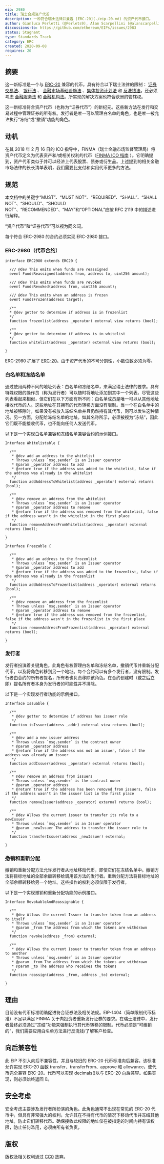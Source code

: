 ```yaml
---
eip: 2980
title: 瑞士合规资产代币
description: 一种符合瑞士法律并兼容 [ERC-20](./eip-20.md) 的资产代币接口。
author: Gianluca Perletti (@Perlets9), Alan Scarpellini (@alanscarpellini), Roberto Gorini (@robertogorini), Manuel Olivi (@manvel79)
discussions-to: https://github.com/ethereum/EIPs/issues/2983
status: Stagnant
type: Standards Track
category: ERC
created: 2020-09-08
requires: 20
---
```


## 摘要

这一新标准是一个与 [ERC-20](./eip-20.md) 兼容的代币，具有符合以下瑞士法律的限制： [证券交易法](../assets/eip-2980/Swiss-Confederation-SESTA.pdf)、 [银行法](../assets/eip-2980/Swiss-Confederation-BA.pdf) 、 [金融市场基础设施法](../assets/eip-2980/Swiss-Confederation-FMIA.pdf) 、[集体投资计划法](../assets/eip-2980/Swiss-Confederation-CISA.pdf) 和 [反洗钱法](../assets/eip-2980/Swiss-Confederation-AMLA.pdf)。还必须考虑 [金融服务法](../assets/eip-2980/Swiss-Confederation-FINSA.pdf) 和 [金融机构法](../assets/eip-2980/Swiss-Confederation-FINIA.pdf)。所实现的解决方案也符合欧洲的管辖权。

这一新标准符合资产代币（也称为“证券代币”）的新纪元。这些新方法在发行和交易过程中管理证券的所有权。发行者是唯一可以管理白名单的角色，也是唯一被允许执行“冻结”或“撤销”功能的角色。

## 动机

在其 2018 年 2 月 16 日的 ICO 指导中，FINMA（瑞士金融市场监督管理局）将资产代币定义为代表资产和/或相关权利的代币（[FINMA ICO 指南](../assets/eip-2980/Finma-ICO-Guidelines.pdf) ）。它明确提到，资产代币类似于并可以经济上代表股票、债券或衍生品。上述提到的相关金融市场法律的长长清单表明，我们需要比支付和实用代币更多的方法。

## 规范

本文档中的关键字“MUST”、“MUST NOT”、“REQUIRED”、“SHALL”、“SHALL NOT”、“SHOULD”、“SHOULD NOT”、“RECOMMENDED”、“MAY”和“OPTIONAL”应按 RFC 2119 中的描述进行解释。

“资产代币”和“证券代币”可以视为同义词。

每个符合 ERC-2980 的合约必须实现 ERC-2980 接口。

### ERC-2980（代币合约）

``` solidity
interface ERC2980 extends ERC20 {
  
  /// @dev This emits when funds are reassigned
  event FundsReassigned(address from, address to, uint256 amount);

  /// @dev This emits when funds are revoked
  event FundsRevoked(address from, uint256 amount);

  /// @dev This emits when an address is frozen
  event FundsFrozen(address target);

  /**
  * @dev getter to determine if address is in frozenlist
  */
  function frozenlist(address _operator) external view returns (bool);

  /**
  * @dev getter to determine if address is in whitelist
  */
  function whitelist(address _operator) external view returns (bool);

}
```

ERC-2980 扩展了 [ERC-20](./eip-20.md)。由于资产代币的不可分割性，小数位数必须为零。

### 白名单和冻结名单

通过使用两种不同的地址列表：白名单和冻结名单，来满足瑞士法律的要求。具有特殊权限的操作员（称为发行者）可以随时将地址添加到其中一个列表。尽管这些列表看起来相似，但它们在以下方面有所不同：白名单成员是唯一可以从其他地址接收代币的人。这些地址在其拥有的代币转移方面没有限制。当一个在白名单中的地址被移除时，如果没有被放入冻结名单并且仍然持有其代币，则可以发生这种情况。另一方面，分配给冻结名单的地址，如其名称所示，必须被视为“冻结”，因此它们既不能接收代币，也不能向任何人发送代币。

以下是一个实现白名单兼容和冻结名单兼容合约的示例接口。

``` solidity
Interface Whitelistable {

  /**
   * @dev add an address to the whitelist
   * Throws unless `msg.sender` is an Issuer operator
   * @param _operator address to add
   * @return true if the address was added to the whitelist, false if the address was already in the whitelist
   */
  function addAddressToWhitelist(address _operator) external returns (bool);

  /**
   * @dev remove an address from the whitelist
   * Throws unless `msg.sender` is an Issuer operator
   * @param _operator address to remove
   * @return true if the address was removed from the whitelist, false if the address wasn't in the whitelist in the first place
   */
  function removeAddressFromWhitelist(address _operator) external returns (bool);

}

Interface Freezable {

  /**
   * @dev add an address to the frozenlist
   * Throws unless `msg.sender` is an Issuer operator
   * @param _operator address to add
   * @return true if the address was added to the frozenlist, false if the address was already in the frozenlist
   */
  function addAddressToFrozenlist(address _operator) external returns (bool);

  /**
   * @dev remove an address from the frozenlist
   * Throws unless `msg.sender` is an Issuer operator
   * @param _operator address to remove
   * @return true if the address was removed from the frozenlist, false if the address wasn't in the frozenlist in the first place
   */
  function removeAddressFromFrozenlist(address _operator) external returns (bool);

}
```

### 发行者

发行者扮演着关键角色。此角色有权管理白名单和冻结名单，撤销代币并重新分配代币，以及将角色转移到另一个地址。每个合约可以有多个发行者，没有限制。发行者由合约的所有者提名，所有者也负责移除该角色。在合约创建时（或之后立即）提名所有者本身为发行者的可能性并不排除。

以下是一个实现发行者功能的示例接口。

``` solidity
Interface Issuable {

  /**
   * @dev getter to determine if address has issuer role
   */
  function isIssuer(address _addr) external view returns (bool);

  /**
   * @dev add a new issuer address
   * Throws unless `msg.sender` is the contract owner
   * @param _operator address
   * @return true if the address was not an issuer, false if the address was already an issuer
   */
  function addIssuer(address _operator) external returns (bool);

  /**
   * @dev remove an address from issuers
   * Throws unless `msg.sender` is the contract owner
   * @param _operator address
   * @return true if the address has been removed from issuers, false if the address wasn't in the issuer list in the first place
   */
  function removeIssuer(address _operator) external returns (bool);

  /**
   * @dev Allows the current issuer to transfer its role to a newIssuer
   * Throws unless `msg.sender` is an Issuer operator
   * @param _newIssuer The address to transfer the issuer role to
   */
  function transferIssuer(address _newIssuer) external;

}
```

### 撤销和重新分配

撤销和重新分配方法允许发行者从地址移动代币，即使它们在冻结名单中。撤销方法将目标地址的全部余额转移给调用该方法的发行者。重新分配方法将目标地址的全部余额转移给另一个地址。这些操作的权利必须仅限于发行者。

以下是一个实现撤销和重新分配功能的示例接口。

``` solidity
Interface RevokableAndReassignable {

  /**
   * @dev Allows the current Issuer to transfer token from an address to itself
   * Throws unless `msg.sender` is an Issuer operator
   * @param _from The address from which the tokens are withdrawn
   */
  function revoke(address _from) external;

  /**
   * @dev Allows the current Issuer to transfer token from an address to another
   * Throws unless `msg.sender` is an Issuer operator
   * @param _from The address from which the tokens are withdrawn
   * @param _to The address who receives the tokens
   */
  function reassign(address _from, address _to) external;

}
```

## 理由

目前没有代币标准明确促进符合证券法及相关法规。EIP-1404（简单限制代币标准）不足以满足 FINMA 关于向投资者重新发行证券的要求。在瑞士法律中，发行者最终必须通过“冻结”功能来强制执行其代币转移的限制。代币必须是“可撤销的”，我们需要应用白名单方法进行反洗钱/了解客户检查。

## 向后兼容性

此 EIP 不引入向后不兼容性，并且与较旧的 ERC-20 代币标准向后兼容。该标准允许实现 ERC-20 函数 transfer、transferFrom、approve 和 allowance，使代币完全兼容 ERC-20。代币可以实现 decimals()以与 ERC-20 向后兼容。如果实现，则必须始终返回 0。

## 安全考虑

安全考虑主要涉及发行者所扮演的角色。此角色通常不出现在常见的 ERC-20 代币中，但具有非常强大的权利，允许其在不持有代币的情况下移动代币并冻结其他地址，防止它们转移代币。确保接收此权限的地址仅在被指定的时间内持有该权限，防止任何滥用，必须由所有者负责。

## 版权

版权及相关权利通过 [CC0](../LICENSE.md) 放弃。